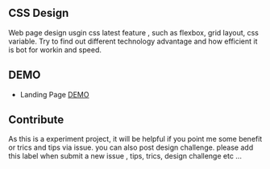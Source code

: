 ## CSS Design
Web page design usgin css latest feature , such as flexbox, grid layout, css variable. Try to find out different technology advantage and how efficient it is bot for workin and speed.



## DEMO
- Landing Page [DEMO](https://github.com)


## Contribute
As this is a experiment project, it will be helpful if you point me some benefit or trics and tips via issue. you can also post design challenge. please add this label when submit a new issue , tips, trics, design challenge etc ... 
